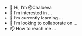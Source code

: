 - 👋 Hi, I’m @Chaloeva
- 👀 I’m interested in ...
- 🌱 I’m currently learning ...
- 💞️ I’m looking to collaborate on ...
- 📫 How to reach me ...

<!---
Chaloeva/Chaloeva is a ✨ special ✨ repository because its `README.md` (this file) appears on your GitHub profile.
You can click the Preview link to take a look at your changes.
--->
